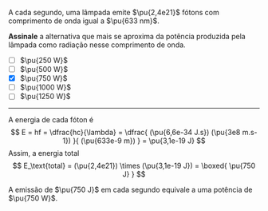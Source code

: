 A cada segundo, uma lâmpada emite $\pu{2,4e21}$ fótons com comprimento de onda igual a $\pu{633 nm}$.

**Assinale** a alternativa que mais se aproxima da potência produzida pela lâmpada como radiação nesse comprimento de onda.

- [ ] $\pu{250 W}$
- [ ] $\pu{500 W}$
- [x] $\pu{750 W}$
- [ ] $\pu{1000 W}$
- [ ] $\pu{1250 W}$

---

A energia de cada fóton é
$$
    E = hf 
        = \dfrac{hc}{\lambda} 
        = \dfrac{ (\pu{6,6e-34 J.s}) (\pu{3e8 m.s-1}) }{ (\pu{633e-9 m}) }
        = \pu{3,1e-19 J}
$$
Assim, a energia total
$$
    E_\text{total} = (\pu{2,4e21}) \times (\pu{3,1e-19 J}) = \boxed{ \pu{750 J} }
$$

A emissão de $\pu{750 J}$ em cada segundo equivale a uma potência de $\pu{750 W}$.